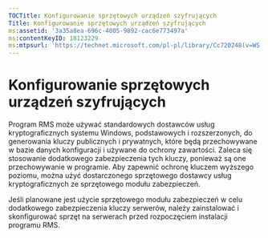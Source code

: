 ```yaml
---
TOCTitle: Konfigurowanie sprzętowych urządzeń szyfrujących
Title: Konfigurowanie sprzętowych urządzeń szyfrujących
ms:assetid: '3a35a8ea-696c-4005-9892-cac6e773497a'
ms:contentKeyID: 18123229
ms:mtpsurl: 'https://technet.microsoft.com/pl-pl/library/Cc720248(v=WS.10)'
---
```


Konfigurowanie sprzętowych urządzeń szyfrujących
================================================

Program RMS może używać standardowych dostawców usług kryptograficznych systemu Windows, podstawowych i rozszerzonych, do generowania kluczy publicznych i prywatnych, które będą przechowywane w bazie danych konfiguracji i używane do ochrony zawartości. Zaleca się stosowanie dodatkowego zabezpieczenia tych kluczy, ponieważ są one przechowywanie w programie. Aby zapewnić ochronę kluczem wyższego poziomu, można użyć dostarczonego sprzętowego dostawcy usług kryptograficznych ze sprzętowego modułu zabezpieczeń.

Jeśli planowane jest użycie sprzętowego modułu zabezpieczeń w celu dodatkowego zabezpieczenia kluczy serwerów, należy zainstalować i skonfigurować sprzęt na serwerach przed rozpoczęciem instalacji programu RMS.
